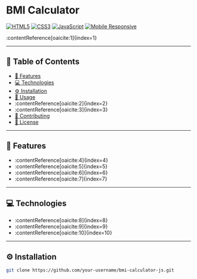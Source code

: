 # BMI Calculator

[![HTML5](https://img.shields.io/badge/-HTML5-E34F26?logo=html5&style=for-the-badge&logoColor=white)](https://developer.mozilla.org/en-US/docs/Web/Guide/HTML/HTML5)
[![CSS3](https://img.shields.io/badge/-CSS3-1572B6?logo=css3&style=for-the-badge&logoColor=white)](https://developer.mozilla.org/en-US/docs/Web/CSS)
[![JavaScript](https://img.shields.io/badge/-JavaScript-F7DF1E?logo=javascript&style=for-the-badge&logoColor=black)](https://developer.mozilla.org/en-US/docs/Web/JavaScript)
[![Mobile Responsive](https://img.shields.io/badge/-Responsive-2F54EB?logo=css3&style=for-the-badge&logoColor=white)](#)

:contentReference[oaicite:1]{index=1}

---

## 🚀 Table of Contents

- [📝 Features](#features)  
- [💻 Technologies](#technologies)  
- [⚙️ Installation](#installation)  
- [🎯 Usage](#usage)  
- :contentReference[oaicite:2]{index=2}  
- :contentReference[oaicite:3]{index=3}  
- [🤝 Contributing](#contributing)  
- [📄 License](#license)  

---

## 📝 Features

- :contentReference[oaicite:4]{index=4}  
- :contentReference[oaicite:5]{index=5}  
- :contentReference[oaicite:6]{index=6}  
- :contentReference[oaicite:7]{index=7}

---

## 💻 Technologies

- :contentReference[oaicite:8]{index=8}  
- :contentReference[oaicite:9]{index=9}  
- :contentReference[oaicite:10]{index=10}  

---

## ⚙️ Installation

```bash
git clone https://github.com/your-username/bmi-calculator-js.git

